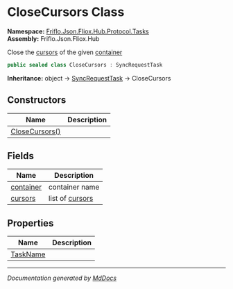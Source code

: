 ﻿<!--  
  <auto-generated>   
    The contents of this file were generated by a tool.  
    Changes to this file may be list if the file is regenerated  
  </auto-generated>   
-->

# CloseCursors Class

**Namespace:** [Friflo.Json.Fliox.Hub.Protocol.Tasks](../index.md)  
**Assembly:** Friflo.Json.Fliox.Hub

Close the [cursors](fields/cursors.md) of the given [container](fields/container.md)

```csharp
public sealed class CloseCursors : SyncRequestTask
```

**Inheritance:** object → [SyncRequestTask](../SyncRequestTask/index.md) → CloseCursors

## Constructors

| Name                                    | Description |
| --------------------------------------- | ----------- |
| [CloseCursors()](constructors/index.md) |             |

## Fields

| Name                             | Description                          |
| -------------------------------- | ------------------------------------ |
| [container](fields/container.md) | container name                       |
| [cursors](fields/cursors.md)     | list of [cursors](fields/cursors.md) |

## Properties

| Name                               | Description |
| ---------------------------------- | ----------- |
| [TaskName](properties/TaskName.md) |             |

___

*Documentation generated by [MdDocs](https://github.com/ap0llo/mddocs)*
